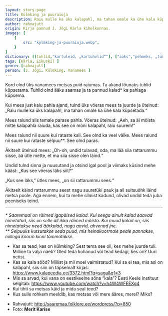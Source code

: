 ```yaml
---
layout: story-page
title: Külmking ja puuraiuja
description: Raiu mulle ka üks kalapahl, ma tahan omale ka ühe kala küpsetada.
author: rahvajutt
origin: Kirja pannud J. Jõgi Kärla kihelkonnas. 
images: [
    {
        src: "kylmking-ja-puuraiuja.webp",
    }
]
dictionary: [[tuhlid,"kartuleid, „kartuhvlid“"], ["ääks","pehmeks, „tümaks“"], ["pahl:pahla","varras"], ["parase","paraja"], ["rataste kali","vankri puu (kaigas)"], ["selpuu","sõlgpuu"], ["oda, ma lää","oota, ma lähen"], ["peeniseks","peenikeseks"]]
tags: [Kärla, Eikuskil ]
genre: [rahvajutt]
person: [J. Jõgi, Külmking, Vanamees ]
---
```



<!-- # {{$doc.title}} -->

Kord olnd üks vanamees metsas puid raiumas. Ta akand löunaks tuhlid küpsetama. Tuhlid olnd ääks saamas ja ta pannud kalad* ka pahlaga küpsema.

Kui mees just kalu pahla ajand, tulnd üks vöeras mees ta juurde ja ütelnud: „Raiu mulle ka üks kalapahl, ma tahan omale ka ühe kala küpsetada.“

Mees raiund siis temale parase pahla. Vöeras ütelnud: „Aeh, sa äi möista mitte kalapahla raiuda, kas see on möni kalapahl, raiu suurem!“

Mees raiund nii suure kui rataste kali. See olnd ka veel väike. Mees raiund nii suure kui rataste selpuu**. See olnd paras.

Äkitselt ütelnud mees: „Oh-oh, undid tulavad, oda, ma lää siia rattarummu sisse, ää ütle mette, et ma siia sisse olen läind.“

Undid tulnd sinna ja nuusutand ja otsind igal pool ja viimaks küsind mehe kääst: „Kus see vöeras läks siit?“

„Kus see läks,” ütles mees, „on sii rattarummu sees.“

Äkitselt käind rattarummu seest nagu suuretüki pauk ja all suitsuöhk läind metsa poole. Aga ennem, kui ta mehe silmist kadund, olivad undid teda juba peeniseks teind.

<hr />

*\* Saaremaal on räimed igapäised kalad. Kui seega ainult kalad saavad nimetatud, siis on selle all ikka räimed mõista. Kui muud kalad on, siis nimetatakse need äärkalad, nagu aavid, ahvenad jne.* \
*\*\* Selpuuks kutsutakse seda puud, mis heinakoormale peale pannakse, millega koorm kinni tõmmatakse.*



<story-author :author="author" :origin="origin"></story-author>

<story-dictionary :terms="dictionary"></story-dictionary>

<details-wrapper summary="Mis mõtted tekkisid?">

- Kas sa tead, kes on külmking? Sest tema see oli, kes mehe juurde tuli. Milline ta välja näeb? Oled teda kohanud või tead kedagi, kes on? Uuri netist.
- Kas sa kala sööd? Millist ja mil moel valmistatud? Kui sa ei tea, mis asi on kalapahl, siis siin on täpsemalt kirjas: https://www.kalapeedia.ee/3372.html?q=saga&qf=3
- Mis sa arvad, kui vana on eestikeelne sõna “kala”? Eesti Keele Instituut selgitab: https://www.youtube.com/watch?v=h4W4WFEEXg4
- Kui tihti sa metsas käid ja mida seal teed?
- Kus sulle rohkem meeldib, kas metsas või mere ääres, merel? Miks?

</details-wrapper>


<details-wrapper summary="Allikad" class="text-sm" icon="icon-park-outline:document-folder">

- Rahvajutt: http://saaremaa.folklore.ee/wordpress/?p=850
- Foto: **Merit Karise**

</details-wrapper>

